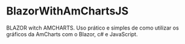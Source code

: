 # BlazorWithAmChartsJS
BLAZOR witch AMCHARTS. Uso prático e simples de como utilizar os gráficos da AmCharts com o Blazor, c# e JavaScript.
